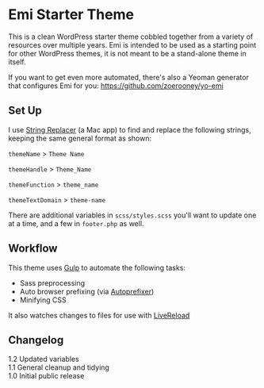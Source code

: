 Emi Starter Theme
=================

This is a clean WordPress starter theme cobbled together from a variety of resources over multiple years. Emi is intended to be used as a starting point for other WordPress themes, it is not meant to be a stand-alone theme in itself.

If you want to get even more automated, there's also a Yeoman generator that configures Emi for you: https://github.com/zoerooney/yo-emi


Set Up
------------
I use [String Replacer](http://www.tensionsoftware.com/osx/stringreplacer/) (a Mac app) to find and replace the following strings, keeping the same general format as shown:

`themeName` > `Theme Name`

`themeHandle` > `Theme_Name`

`themeFunction` > `theme_name`

`themeTextDomain` > `theme-name`

There are additional variables in `scss/styles.scss` you'll want to update one at a time, and a few in `footer.php` as well.

Workflow
------------
This theme uses [Gulp](http://gulpjs.com/) to automate the following tasks:
* Sass preprocessing
* Auto browser prefixing (via [Autoprefixer](https://github.com/ai/autoprefixer))
* Minifying CSS

It also watches changes to files for use with [LiveReload](http://livereload.com/)

Changelog
------------
1.2 Updated variables  
1.1 General cleanup and tidying  
1.0 Initial public release